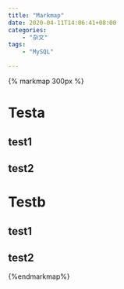 ```yaml
---
title: "Markmap"
date: 2020-04-11T14:06:41+08:00
categories: 
    - "杂文"
tags: 
    - "MySQL"  

---
```


{% markmap 300px %}
# Testa
## test1
## test2
# Testb
## test1
## test2
{%endmarkmap%}


